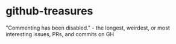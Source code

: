 # github-treasures
"Commenting has been disabled." - the longest, weirdest, or most interesting issues, PRs, and commits on GH
